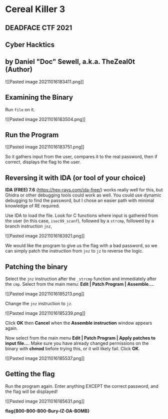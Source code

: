 # Cereal Killer 3

## DEADFACE CTF 2021
## Cyber Hacktics
## by Daniel "Doc" Sewell, a.k.a. TheZeal0t (Author)

![[Pasted image 20211016183411.png]]

## Examining the Binary

Run `file` on it.

![[Pasted image 20211016183504.png]]

## Run the Program

![[Pasted image 20211016183751.png]]

So it gathers input from the user, compares it to the real password, then if correct, displays the flag to the user.

## Reversing it with IDA (or tool of your choice)

**IDA (FREE) 7.6** (https://hex-rays.com/ida-free/) works really well for this, but Ghidra or other debugging tools could work as well.  You could use dynamic debugging to find the password, but I chose an easier path with minimal knowledge of RE required.

Use IDA to load the file.  Look for C functions where input is gathered from the user (in this case, `isoc99_scanf`), followed by a `strcmp`, followed by a branch instruction `jnz`,

![[Pasted image 20211016183921.png]]

We would like the program to give us the flag with a bad password, so we can simply patch the instruction from `jnz` to `jz` to reverse the logic.

## Patching the binary

Select the `jnz` instruction after the `_strcmp` function and immediately after the `cmp`.  Select from the main menu: **Edit | Patch Program | Assemble...**.

![[Pasted image 20211016185213.png]]

Change the `jnz` instruction to `jz`.

![[Pasted image 20211016185239.png]]

Click **OK** then **Cancel** when the **Assemble instruction** window appears again.

Now select from the main menu **Edit | Patch Program | Apply patches to input file...**.  Make sure you have already changed permissions on the binary with **chmod** before trying this, or it will likely fail.  Click **OK**.

![[Pasted image 20211016185537.png]]

## Getting the flag

Run the program again.  Enter anything EXCEPT the correct password, and the flag will be displayed!

![[Pasted image 20211016185631.png]]

**flag{B00-B00-B00-Bury-IZ-DA-BOMB}**
